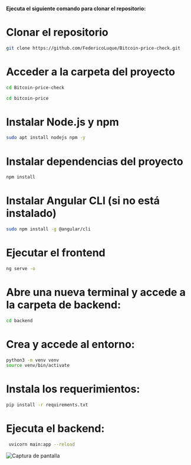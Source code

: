 **Ejecuta el siguiente comando para clonar el repositorio:**

# Clonar el repositorio
```bash
git clone https://github.com/FedericoLuque/Bitcoin-price-check.git
```

# Acceder a la carpeta del proyecto
```bash
cd Bitcoin-price-check
```

```bash
cd bitcoin-price
```

# Instalar Node.js y npm
```bash
sudo apt install nodejs npm -y
```

# Instalar dependencias del proyecto
```bash
npm install
```

# Instalar Angular CLI (si no está instalado)
```bash
sudo npm install -g @angular/cli
```

# Ejecutar el frontend
```bash
ng serve -o
```

# Abre una nueva terminal y accede a la carpeta de backend:

```bash
cd backend
```

# Crea y accede al entorno:
  
```bash
python3 -m venv venv
source venv/bin/activate
```

# Instala los requerimientos:

```bash
pip install -r requirements.txt
```

# Ejecuta el backend:

```bash
 uvicorn main:app --reload
```
![Captura de pantalla](https://i.ibb.co/ZR5F9zqg/Captura-de-pantalla-de-2025-03-03-21-47-40.png)

